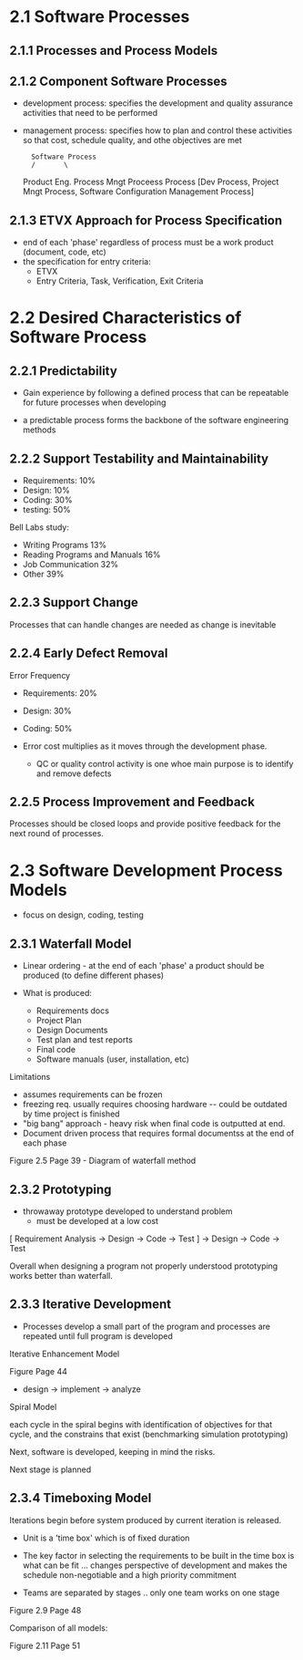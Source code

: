 # 2.1 Software Processes

## 2.1.1 Processes and Process Models

## 2.1.2 Component Software Processes

- development process: specifies the development and quality assurance activities that need to be performed
- management process: specifies how to plan and control these activities so that cost, schedule quality, and othe objectives are met


		Software Process 
		/		\
	Product Eng.		Process Mngt Proceess
	Process
[Dev Process, Project Mngt Process,
Software Configuration Management Process]

## 2.1.3 ETVX Approach for Process Specification

- end of each 'phase' regardless of process must be a work product (document, code, etc)
- the specification for entry criteria:
	- ETVX
	- Entry Criteria, Task, Verification, Exit Criteria

# 2.2 Desired Characteristics of Software Process

## 2.2.1 Predictability

- Gain experience by following a defined process that can be repeatable for future processes when developing

- a predictable process forms the backbone of the software engineering methods

## 2.2.2 Support Testability and Maintainability

- Requirements: 10%
- Design: 10%
- Coding: 30%
- testing: 50%

Bell Labs study:

- Writing Programs 13%
- Reading Programs and Manuals 16%
- Job Communication 32%
- Other 39%

## 2.2.3 Support Change

Processes that can handle changes are needed as change is inevitable

## 2.2.4 Early Defect Removal

Error Frequency

- Requirements: 20%
- Design: 30%
- Coding: 50%

- Error cost multiplies as it moves through the development phase.
	- QC or quality control activity is one whoe main purpose is to identify and remove defects

## 2.2.5 Process Improvement and Feedback

Processes should be closed loops and provide positive feedback for the next round of processes.
































# 2.3 Software Development Process Models

- focus on design, coding, testing

## 2.3.1 Waterfall Model

- Linear ordering - at the end of each 'phase' a product should be produced (to define different phases)

- What is produced:
	- Requirements docs
	- Project Plan
	- Design Documents
	- Test plan and test reports
	- Final code
	- Software manuals (user, installation, etc)

Limitations

- assumes requirements can be frozen
- freezing req. usually requires choosing hardware -- could be outdated by time project is finished
- "big bang" approach - heavy risk when final code is outputted at end.
- Document driven process that requires formal documentss at the end of each phase

Figure 2.5 Page 39 - Diagram of waterfall method

## 2.3.2 Prototyping

- throwaway prototype developed to understand problem
	- must be developed at a low cost

[ Requirement Analysis -> Design -> Code -> Test ]
-> Design
-> Code
-> Test

Overall when designing a program not properly understood prototyping works better than waterfall.

## 2.3.3 Iterative Development

- Processes develop a small part of the program and processes are repeated until full program is developed

Iterative Enhancement Model

Figure Page 44

- design -> implement -> analyze 

Spiral Model

each cycle in the spiral begins with identification of objectives for that cycle, and the constrains that exist (benchmarking simulation prototyping)

Next, software is developed, keeping in mind the risks.

Next stage is planned 

## 2.3.4 Timeboxing Model

Iterations begin before system produced by current iteration is released.

- Unit is a 'time box' which is of fixed duration 
- The key factor in selecting the requirements to be built in the time box is what can be fit ... changes perspective of development and makes the schedule non-negotiable and a high priority commitment

- Teams are separated by stages .. only one team works on one stage

Figure 2.9 Page 48

Comparison of all models:

Figure 2.11 Page 51













